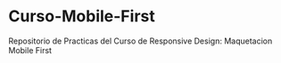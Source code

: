 # Curso-Mobile-First
Repositorio de Practicas del Curso de Responsive Design: Maquetacion Mobile First
